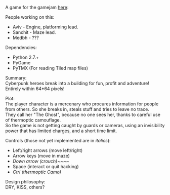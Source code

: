 A game for the gamejam [here](https://itch.io/jam/lowrezjam2016):

People working on this:
* Aviv - Engine, platforming lead.
* Sanchit - Maze lead.
* Medbh - ???

Dependencies:
* Python 2.7.+
* PyGame
* PyTMX (For reading Tiled map files)

Summary:  
Cyberpunk heroes break into a building for fun, profit and adventure! Entirely within 64*64 pixels!

Plot:  
The player character is a mercenary who procures information for people from others.
So she breaks in, steals stuff and tries to leave no trace.   
They call her "The Ghost", because no one sees her, thanks to careful use of thermoptic camouflage.  
So the game is not getting caught by guards or cameras, using an invisibility power that has limited charges, and a short time limit.  

Controls (those not yet implemented are in *italics*):
* Left/right arrows (move left/right)
* Arrow keys (move in maze)
* *Down arrow (crouch)~~*~~
* Space (interact or quit hacking)
* *Ctrl (thermoptic Camo)*

Design philosophy:  
DRY, KISS, others?